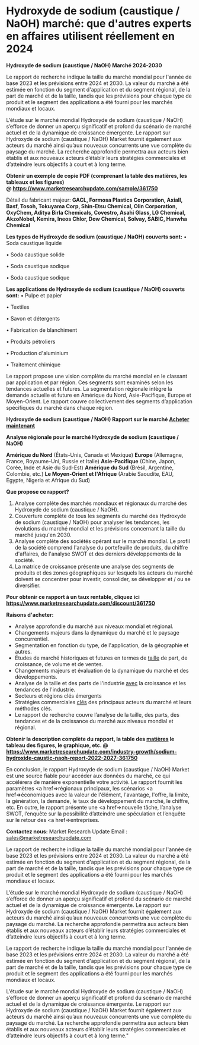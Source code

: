 # Hydroxyde de sodium (caustique / NaOH) marché: que d'autres experts en affaires utilisent réellement en 2024

<strong>Hydroxyde de sodium (caustique / NaOH) Marché 2024-2030</strong>

Le rapport de recherche indique la taille du marché mondial pour l'année de base 2023 et les prévisions entre 2024 et 2030. La valeur du marché a été estimée en fonction du segment d'application et du segment régional, de la part de marché et de la taille, tandis que les prévisions pour chaque type de produit et le segment des applications a été fourni pour les marchés mondiaux et locaux.

L’étude sur le marché mondial Hydroxyde de sodium (caustique / NaOH) s’efforce de donner un aperçu significatif et profond du scénario de marché actuel et de la dynamique de croissance émergente. Le rapport sur Hydroxyde de sodium (caustique / NaOH) Market fournit également aux acteurs du marché ainsi qu’aux nouveaux concurrents une vue complète du paysage du marché. La recherche approfondie permettra aux acteurs bien établis et aux nouveaux acteurs d’établir leurs stratégies commerciales et d’atteindre leurs objectifs à court et à long terme.

<strong><b>Obtenir un exemple de copie PDF (comprenant la table des matières, les tableaux et les figures) @ </b></strong><strong><a href=http://www.marketresearchupdate.com/sample/361750>https://www.marketresearchupdate.com/sample/361750</a></strong></u></a></strong>

Détail du fabricant majeur:
<strong>GACL, Formosa Plastics Corporation, Axiall, Basf, Tosoh, Tokuyama Corp, Shin-Etsu Chemical, Olin Corporation, OxyChem, Aditya Birla Chemicals, Covestro, Asahi Glass, LG Chemical, AkzoNobel, Kemira, Ineos Chlor, Dow Chemical, Solvay, SABIC, Hanwha Chemical</strong>

<strong>Les types de Hydroxyde de sodium (caustique / NaOH) couverts sont:</strong>
• Soda caustique liquide

• Soda caustique solide

• Soda caustique sodique

• Soda caustique sodique

<strong>Les applications de Hydroxyde de sodium (caustique / NaOH) couverts sont:</strong>
• Pulpe et papier

• Textiles

• Savon et détergents

• Fabrication de blanchiment

• Produits pétroliers

• Production d'aluminium

• Traitement chimique

Le rapport propose une vision complète du marché mondial en le classant par application et par région. Ces segments sont examinés selon les tendances actuelles et futures. La segmentation régionale intègre la demande actuelle et future en Amérique du Nord, Asie-Pacifique, Europe et Moyen-Orient. Le rapport couvre collectivement des segments d’application spécifiques du marché dans chaque région.

<strong>Hydroxyde de sodium (caustique / NaOH) Rapport sur le marché <a href=https://www.marketresearchupdate.com/buynow/361750> Acheter maintenant </a></strong></a></strong>

<strong>Analyse régionale pour le marché Hydroxyde de sodium (caustique / NaOH)</strong>

<strong>Amérique du Nord</strong> (États-Unis, Canada et Mexique)
<strong>Europe</strong> (Allemagne, France, Royaume-Uni, Russie et Italie)
<strong>Asie-Pacifique</strong> (Chine, Japon, Corée, Inde et Asie du Sud-Est)
<strong>Amérique du Sud</strong> (Brésil, Argentine, Colombie, etc.)
<strong>Le Moyen-Orient et l'Afrique</strong> (Arabie Saoudite, EAU, Egypte, Nigeria et Afrique du Sud)

<strong>Que propose ce rapport?</strong>

1) Analyse complète des marchés mondiaux et régionaux du marché des Hydroxyde de sodium (caustique / NaOH).
2) Couverture complète de tous les segments du marché des Hydroxyde de sodium (caustique / NaOH) pour analyser les tendances, les évolutions du marché mondial et les prévisions concernant la taille du marché jusqu'en 2030.
3) Analyse complète des sociétés opérant sur le marché mondial. Le profil de la société comprend l'analyse du portefeuille de produits, du chiffre d'affaires, de l'analyse SWOT et des derniers développements de la société.
4) La matrice de croissance présente une analyse des segments de produits et des zones géographiques sur lesquels les acteurs du marché doivent se concentrer pour investir, consolider, se développer et / ou se diversifier.

<strong>Pour obtenir ce rapport à un taux rentable, cliquez ici</strong>
<strong><a href=https://www.marketresearchupdate.com/discount/361750>https://www.marketresearchupdate.com/discount/361750</a></strong></b></u></strong></a>

<strong>Raisons d'acheter:</strong>
<ul>
  <li>Analyse approfondie du marché aux niveaux mondial et régional.</li>
  <li>Changements majeurs dans la dynamique du marché et le paysage concurrentiel.</li>
  <li>Segmentation en fonction du type, de l'application, de la géographie et autres.</li>
  <li>Études de marché historiques et futures en termes de <a href=>taille</a> de part, de croissance, de volume et de ventes.</li>
  <li>Changements majeurs et évaluation de la dynamique du marché et des développements.</li>
  <li>Analyse de la taille et des parts de l'industrie <a href=>avec</a> la croissance et les tendances de l'industrie.</li>
  <li>Secteurs et régions clés émergents</li>
  <li>Stratégies commerciales <a href=>clés</a> des principaux acteurs du marché et leurs méthodes clés.</li>
  <li>Le rapport de recherche couvre l’analyse de la taille, des parts, des tendances et de la croissance du marché aux niveaux mondial et régional.</li>
</ul>
<strong><b>Obtenir la description complète du rapport, la table des <a href=>matières</a> le tableau des figures, le graphique, etc. @ </b></strong> <strong><a href=https://www.marketresearchupdate.com/industry-growth/sodium-hydroxide-caustic-naoh-report-2022-2027-361750>https://www.marketresearchupdate.com/industry-growth/sodium-hydroxide-caustic-naoh-report-2022-2027-361750</a></strong></a></strong>

En conclusion, le rapport Hydroxyde de sodium (caustique / NaOH) Market est une source fiable pour accéder aux données du marché, ce qui accélérera de manière exponentielle votre activité. Le rapport fournit les paramètres <a href=>régionaux</a> principaux, les scénarios <a href=>économiques</a> avec la valeur de l'élément, l'avantage, l'offre, la limite, la génération, la demande, le taux de développement du marché, le chiffre, etc. En outre, le rapport présente une <a href=>nouvelle</a> tâche, l’analyse SWOT, l’enquête sur la possibilité d’atteindre une spéculation et l’enquête sur le retour des <a href=>entreprises.</a>

<strong>Contactez nous:</strong>
Market Research Update
Email : sales@marketresearchupdate.com

Le rapport de recherche indique la taille du marché mondial pour l'année de base 2023 et les prévisions entre 2024 et 2030. La valeur du marché a été estimée en fonction du segment d'application et du segment régional, de la part de marché et de la taille, tandis que les prévisions pour chaque type de produit et le segment des applications a été fourni pour les marchés mondiaux et locaux.

L’étude sur le marché mondial Hydroxyde de sodium (caustique / NaOH) s’efforce de donner un aperçu significatif et profond du scénario de marché actuel et de la dynamique de croissance émergente. Le rapport sur Hydroxyde de sodium (caustique / NaOH) Market fournit également aux acteurs du marché ainsi qu’aux nouveaux concurrents une vue complète du paysage du marché. La recherche approfondie permettra aux acteurs bien établis et aux nouveaux acteurs d’établir leurs stratégies commerciales et d’atteindre leurs objectifs à court et à long terme.

Le rapport de recherche indique la taille du marché mondial pour l'année de base 2023 et les prévisions entre 2024 et 2030. La valeur du marché a été estimée en fonction du segment d'application et du segment régional, de la part de marché et de la taille, tandis que les prévisions pour chaque type de produit et le segment des applications a été fourni pour les marchés mondiaux et locaux.

L’étude sur le marché mondial Hydroxyde de sodium (caustique / NaOH) s’efforce de donner un aperçu significatif et profond du scénario de marché actuel et de la dynamique de croissance émergente. Le rapport sur Hydroxyde de sodium (caustique / NaOH) Market fournit également aux acteurs du marché ainsi qu’aux nouveaux concurrents une vue complète du paysage du marché. La recherche approfondie permettra aux acteurs bien établis et aux nouveaux acteurs d’établir leurs stratégies commerciales et d’atteindre leurs objectifs à court et à long terme."
